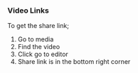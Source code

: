 

### Video Links
To get the share link;
1. Go to media
2. Find the video
3. Click go to editor
4. Share link is in the bottom right corner